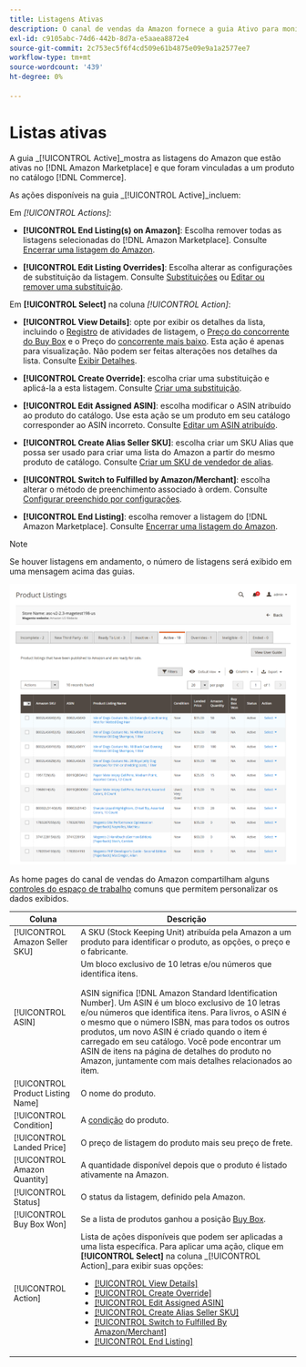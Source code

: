 ```yaml
---
title: Listagens Ativas
description: O canal de vendas da Amazon fornece a guia Ativo para monitorar as listas ativas do Amazon e que correspondem a um produto no catálogo de Adobe Commerce.
exl-id: c9105abc-74d6-442b-8d7a-e5aaea8872e4
source-git-commit: 2c753ec5f6f4cd509e61b4875e09e9a1a2577ee7
workflow-type: tm+mt
source-wordcount: '439'
ht-degree: 0%

---
```


# Listas ativas

A guia _[!UICONTROL Active]_mostra as listagens do Amazon que estão ativas no [!DNL Amazon Marketplace] e que foram vinculadas a um produto no catálogo [!DNL Commerce].

As ações disponíveis na guia _[!UICONTROL Active]_incluem:

Em _[!UICONTROL Actions]_:

- **[!UICONTROL End Listing(s) on Amazon]**: Escolha remover todas as listagens selecionadas do  [!DNL Amazon Marketplace]. Consulte [Encerrar uma listagem do Amazon](./end-listings-manually.md).

- **[!UICONTROL Edit Listing Overrides]**: Escolha alterar as configurações de substituição da listagem. Consulte [Substituições](./overrides.md) ou [Editar ou remover uma substituição](./creating-editing-overrides.md#edit-override-single-listing).

Em **[!UICONTROL Select]** na coluna _[!UICONTROL Action]_:

- **[!UICONTROL View Details]**: opte por exibir os detalhes da lista, incluindo o  [Registro](./product-listing-details.md#listing-activity-log) de atividades de listagem, o  [Preço do concorrente do Buy Box](./product-listing-details.md#buy-box-competitor-pricing) e o Preço do  [concorrente mais baixo](./product-listing-details.md#lowest-competitor-pricing). Esta ação é apenas para visualização. Não podem ser feitas alterações nos detalhes da lista. Consulte [Exibir Detalhes](./product-listing-details.md).

- **[!UICONTROL Create Override]**: escolha criar uma substituição e aplicá-la a esta listagem. Consulte [Criar uma substituição](./creating-editing-overrides.md).

- **[!UICONTROL Edit Assigned ASIN]**: escolha modificar o ASIN atribuído ao produto do catálogo. Use esta ação se um produto em seu catálogo corresponder ao ASIN incorreto. Consulte [Editar um ASIN atribuído](./edit-assigned-asin.md).

- **[!UICONTROL Create Alias Seller SKU]**: escolha criar um SKU Alias que possa ser usado para criar uma lista do Amazon a partir do mesmo produto de catálogo. Consulte [Criar um SKU de vendedor de alias](./create-alias-seller-sku.md).

- **[!UICONTROL Switch to Fulfilled by Amazon/Merchant]**: escolha alterar o método de preenchimento associado à ordem. Consulte [Configurar preenchido por configurações](./fulfilled-by.md#configure-fulfilled-by-settings).

- **[!UICONTROL End Listing]**: escolha remover a listagem do  [!DNL Amazon Marketplace]. Consulte [Encerrar uma listagem do Amazon](./end-listings-manually.md).

>[!NOTE]
>
>Se houver listagens em andamento, o número de listagens será exibido em uma mensagem acima das guias.

![Listagens Ativas](assets/amazon-active-listings.png)

As home pages do canal de vendas do Amazon compartilham alguns [controles do espaço de trabalho](./workspace-controls.md) comuns que permitem personalizar os dados exibidos.

| Coluna | Descrição |
|--- |--- |
| [!UICONTROL Amazon Seller SKU] | A SKU (Stock Keeping Unit) atribuída pela Amazon a um produto para identificar o produto, as opções, o preço e o fabricante. |
| [!UICONTROL ASIN] | Um bloco exclusivo de 10 letras e/ou números que identifica itens. <br><br>ASIN significa  [!DNL Amazon Standard Identification Number]. Um ASIN é um bloco exclusivo de 10 letras e/ou números que identifica itens. Para livros, o ASIN é o mesmo que o número ISBN, mas para todos os outros produtos, um novo ASIN é criado quando o item é carregado em seu catálogo. Você pode encontrar um ASIN de itens na página de detalhes do produto no Amazon, juntamente com mais detalhes relacionados ao item. |
| [!UICONTROL Product Listing Name] | O nome do produto. |
| [!UICONTROL Condition] | A [condição](./product-listing-condition.md) do produto. |
| [!UICONTROL Landed Price] | O preço de listagem do produto mais seu preço de frete. |
| [!UICONTROL Amazon Quantity] | A quantidade disponível depois que o produto é listado ativamente na Amazon. |
| [!UICONTROL Status] | O status da listagem, definido pela Amazon. |
| [!UICONTROL Buy Box Won] | Se a lista de produtos ganhou a posição [Buy Box](./buy-box-competitor-pricing.md). |
| [!UICONTROL Action] | Lista de ações disponíveis que podem ser aplicadas a uma lista específica. Para aplicar uma ação, clique em **[!UICONTROL Select]** na coluna _[!UICONTROL Action]_para exibir suas opções:<ul><li>[[!UICONTROL View Details]](./product-listing-details.md)</li><li>[[!UICONTROL Create Override]](./creating-editing-overrides.md)</li><li>[[!UICONTROL Edit Assigned ASIN]](./edit-assigned-asin.md)</li><li>[[!UICONTROL Create Alias Seller SKU]](./create-alias-seller-sku.md#region-specific)</li><li>[[!UICONTROL Switch to Fulfilled By Amazon/Merchant]](./fulfilled-by.md#configure-fulfilled-by-settings)</li><li>[[!UICONTROL End Listing]](./end-listings-manually.md)</li></ul> |
